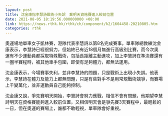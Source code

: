 ```yaml
---
layout: post
title: 沈金康指李慧詩戰術小失誤　冀明天資格賽進入較前位置
date: 2021-08-05 18:19:56.000000000 +08:00
link: https://news.rthk.hk/rthk/ch/component/k2/1604458-20210805.htm
categories: rthk
---
```


奧運場地單車女子凱林賽，港隊代表李慧詩以第8名完成賽事。單車隊總教練沈金康表示，李慧詩已經很努力，但始終已有近18個月無進行高級別比賽，而今次奧運有不少運動員都採取特殊戰術，包括長距離主動進攻，加上李慧詩在準決賽還有一圈半賽程時，被其他車手包圍，即使有足夠體力，都無法運用。

沈金康表示，今場賽事失利，並非李慧詩的問題，只是戰術上出現小失誤。他表示，李慧詩在體力及能力上都無問題，只是有些對手不是用常規戰術競爭，而賽場上千變萬化，並非運動員自己能夠控制。

沈金康又說，爭先賽明天開始，李慧詩會努力應戰，相信不會有問題，他期望李慧詩明天在資格賽能夠進入較前位置，又相信明天會是爭先賽3天賽程中，最輕鬆的一日，但在奧運的賽場上，誰都不敢輕視，單車隊會好重視。
